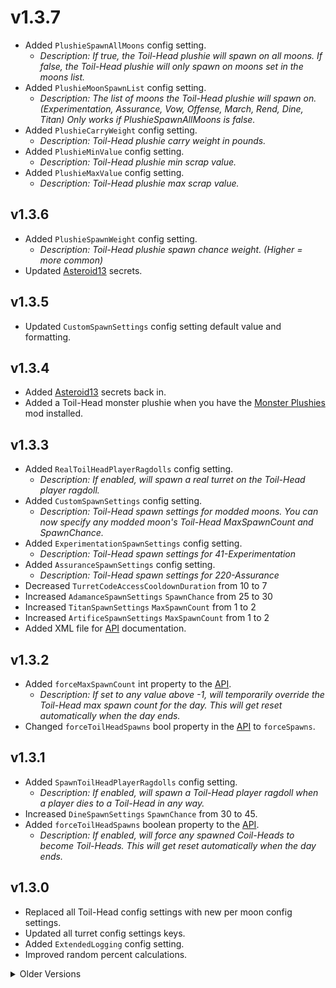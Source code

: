 # v1.3.7
* Added `PlushieSpawnAllMoons` config setting.
    * *Description: If true, the Toil-Head plushie will spawn on all moons. If false, the Toil-Head plushie will only spawn on moons set in the moons list.*
* Added `PlushieMoonSpawnList` config setting.
    * *Description: The list of moons the Toil-Head plushie will spawn on. (Experimentation, Assurance, Vow, Offense, March, Rend, Dine, Titan) Only works if PlushieSpawnAllMoons is false.*
* Added `PlushieCarryWeight` config setting.
    * *Description: Toil-Head plushie carry weight in pounds.*
* Added `PlushieMinValue` config setting.
    * *Description: Toil-Head plushie min scrap value.*
* Added `PlushieMaxValue` config setting.
    * *Description: Toil-Head plushie max scrap value.*

## v1.3.6
* Added `PlushieSpawnWeight` config setting.
    * *Description: Toil-Head plushie spawn chance weight. (Higher = more common)*
* Updated [Asteroid13](https://thunderstore.io/c/lethal-company/p/Magic_Wesley/Asteroid13/) secrets.

## v1.3.5
* Updated `CustomSpawnSettings` config setting default value and formatting.

## v1.3.4
* Added [Asteroid13](https://thunderstore.io/c/lethal-company/p/Magic_Wesley/Asteroid13/) secrets back in.
* Added a Toil-Head monster plushie when you have the [Monster Plushies](https://thunderstore.io/c/lethal-company/p/Scintesto/Monster_Plushies/) mod installed.

## v1.3.3
* Added `RealToilHeadPlayerRagdolls` config setting.
    * *Description: If enabled, will spawn a real turret on the Toil-Head player ragdoll.*
* Added `CustomSpawnSettings` config setting.
    * *Description: Toil-Head spawn settings for modded moons. You can now specify any modded moon's Toil-Head MaxSpawnCount and SpawnChance.*
* Added `ExperimentationSpawnSettings` config setting.
    * *Description: Toil-Head spawn settings for 41-Experimentation*
* Added `AssuranceSpawnSettings` config setting.
    * *Description: Toil-Head spawn settings for 220-Assurance*
* Decreased `TurretCodeAccessCooldownDuration` from 10 to 7
* Increased `AdamanceSpawnSettings` `SpawnChance` from 25 to 30
* Increased `TitanSpawnSettings` `MaxSpawnCount` from 1 to 2
* Increased `ArtificeSpawnSettings` `MaxSpawnCount` from 1 to 2
* Added XML file for [API](https://github.com/ZehsTeam/Lethal-Company-ToilHead/blob/master/ToilHead/Api.cs) documentation.

## v1.3.2
* Added `forceMaxSpawnCount` int property to the [API](https://github.com/ZehsTeam/Lethal-Company-ToilHead/blob/master/ToilHead/Api.cs).
    * *Description: If set to any value above -1, will temporarily override the Toil-Head max spawn count for the day. This will get reset automatically when the day ends.*
* Changed `forceToilHeadSpawns` bool property in the [API](https://github.com/ZehsTeam/Lethal-Company-ToilHead/blob/master/ToilHead/Api.cs) to `forceSpawns`.

## v1.3.1
* Added `SpawnToilHeadPlayerRagdolls` config setting.
    * *Description: If enabled, will spawn a Toil-Head player ragdoll when a player dies to a Toil-Head in any way.*
* Increased `DineSpawnSettings` `SpawnChance` from 30 to 45.
* Added `forceToilHeadSpawns` boolean property to the [API](https://github.com/ZehsTeam/Lethal-Company-ToilHead/blob/master/ToilHead/Api.cs).
    * *Description: If enabled, will force any spawned Coil-Heads to become Toil-Heads. This will get reset automatically when the day ends.*

## v1.3.0
* Replaced all Toil-Head config settings with new per moon config settings.
* Updated all turret config settings keys.
* Added `ExtendedLogging` config setting.
* Improved random percent calculations.

<details>
  <summary>Older Versions</summary>

## v1.2.3
* Changed `spawnChance` config setting default value to 40
* Added `useAdditionalSpawnChance` config setting.
    * *Description: The dynamic additional spawn chance for the Toil-Head based on certain circumstances.*

## v1.2.2
* Added [API](https://github.com/ZehsTeam/Lethal-Company-ToilHead/blob/master/ToilHead/Api.cs).

## v1.2.1
* Improved line of sight logic.
* Renamed `turretRotationWhenSearching` config setting to `turretDetectionRotation`.
* Added `turretLostLOSDuration` config setting.
   * *Description: The duration until the turret loses the target player when not in line of sight.*
* Added `turretChargingDuration` config setting.
   * *Description: The duration of the turret charging state.*
* Added `turretFiringRotationSpeed` config setting.
   * *Description: The rotation speed of the turret when in firing state.*
* Added `turretBerserkDuration` config setting.
   * *Description: The duration of the turret berserk state.*
* Added `turretBerserkRotationSpeed` config setting.
   * *Description: The rotation speed of the turret when in berserk state.*
* Balanced config settings to be more fair.
* Other changes.

## v1.2.0
* Removed `hideTurretBody` config setting.
* Removed `spawnTurretFacingForwardWeight` config setting.
* Removed `spawnTurretFacingBackwardWeight` config setting.
* Added `turretRotationWhenSearching` config setting.
   * *Description: If enabled, the turret will rotate when searching for players.*
* Added `turretDetectionRotationSpeed` config setting.
   * *Description: The rotation speed of the turret when searching for players.*
* Added `turretChargingRotationSpeed` config setting.
   * *Description: The rotation speed of the turret when charging at the target player.*
* Added `turretRotationRange` config setting.
   * *Description: The rotation range of the turret in degrees.*
* Added `turretCodeAccessCooldownDuration` config setting.
   * *Description: The duration of the turret being disabled from the terminal in seconds.*
* Fixed the radar map graphics for the turret.
* Fixed the turret code radar map graphic to follow the Toil-Head.
* Hitting the Toil-Head will now trigger the turret berserk state.
* Disabled [Asteroid13](https://thunderstore.io/c/lethal-company/p/Magic_Wesley/Asteroid13/) secrets until the moon supports version 50.
* Other changes.

## v1.1.0
* Tested and working in version 50 and version 49.
* Renamed `maxSpawns` config setting to `maxSpawnCount`.
* Added `hideTurretBody` config setting.
* Moved all config settings to new categories.
* Changed `spawnChance` and `maxSpawnCount` config setting default values.
* Fixed Toil-Head turrets not despawning when the Toil-Head despawns.

## v1.0.8
* Hopefully fixed an issue where Toil-Head turrets aren't despawning properly when you leave the moon.

## v1.0.7
* Updated [Asteroid13](https://thunderstore.io/c/lethal-company/p/Magic_Wesley/Asteroid13/) secrets.

## v1.0.6
* Fixed [Asteroid13](https://thunderstore.io/c/lethal-company/p/Magic_Wesley/Asteroid13/) secrets not working sometimes.

## v1.0.5
* Small config changes.
* Updated secrets.

## v1.0.4
* Added secrets to [Asteroid13](https://thunderstore.io/c/lethal-company/p/Magic_Wesley/Asteroid13/).

## v1.0.3
* Fixed Toil-Head spawning from incorrect seed.
* Fixed max Toil-Head spawns.

## v1.0.2
* Turrets can now spawn facing forward or backward depending on the spawn chance weight.
* Added `spawnTurretFacingForwardWeight` and `spawnTurretFacingBackwardWeight` config settings.

## v1.0.1
* Changed config settings default values.
* Updated README.

## v1.0.0
* Initial release.